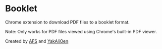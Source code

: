 # Booklet
Chrome extension to download PDF files to a booklet format. 

Note: Only works for PDF files viewed using Chrome's built-in PDF viewer. 

Created by [AFS](https://github.com/AFSC54438) and [YakAliOen](https://github.com/YakAliOen)
